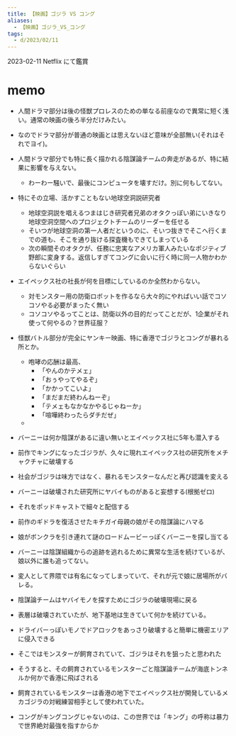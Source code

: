 ```yaml
---
title: 【映画】ゴジラ VS コング
aliases:
  - 【映画】ゴジラ_VS_コング
tags:
  - d/2023/02/11
---
```


2023-02-11 Netflix にて鑑賞

memo
================================================================================
- 人間ドラマ部分は後の怪獣プロレスのための単なる前座なので異常に短く浅い。通常の映画の後ろ半分だけみたい。
- なのでドラマ部分が普通の映画とは思えないほど意味が全部無い(それはそれでヨイ)。
- 人間ドラマ部分でも特に長く描かれる陰謀論チームの奔走があるが、特に結果に影響を与えない。
  - わーわー騒いで、最後にコンピュータを壊すだけ。別に何もしてない。
- 特にその立場、活かすこともない地球空洞説研究者
  - 地球空洞説を唱えるつまはじき研究者兄弟のオタクっぽい弟にいきなり地球空洞空間へのプロジェクトチームのリーダーを任せる
  - そいつが地球空洞の第一人者だというのに、そいつ抜きでそこへ行くまでの道も、そこを通り抜ける探査機もできてしまっている
  - 次の瞬間そのオタクが、任務に忠実なアメリカ軍人みたいなポジティブ野郎に変身する。返信しすぎてコングに会いに行く時に同一人物かわからないぐらい
- エイペックス社の社長が何を目標にしているのか全然わからない。
  - 対モンスター用の防衛ロボットを作るなら大々的にやればいい話でコソコソやる必要がまったく無い
  - コソコソやるってことは、防衛以外の目的だってことだが、1企業がそれ使って何やるの？世界征服？
- 怪獣バトル部分が完全にヤンキー映画、特に香港でゴジラとコングが暴れる所とか。
  - 咆哮の応酬は最高、
    - 「やんのかテメェ」
    - 「おぅやってやるぞ」
    - 「かかってこいよ」
    - 「まだまだ終わんねーぞ」
    - 「テメェもなかなかやるじゃねーか」
    - 「喧嘩終わったらダチだぜ」
  - 

- バーニーは何か陰謀があるに違い無いとエイペックス社に5年も潜入する
- 前作でキングになったゴジラが、久々に現れエイペックス社の研究所をメチャクチャに破壊する
- 社会がゴジラは味方ではなく、暴れるモンスターなんだと再び認識を変える
- バーニーは破壊された研究所にヤバイものがあると妄想する(根拠ゼロ)
- それをポッドキャストで細々と配信する
- 前作のギドラを復活させたキチガイ母親の娘がその陰謀論にハマる
- 娘がボンクラを引き連れて謎のロードムービーっぽくバーニーを探し当てる
- バーニーは陰謀組織からの追跡を逃れるために異常な生活を続けているが、娘以外に誰も追ってない。
- 変人として界隈では有名になってしまっていて、それが元で娘に居場所がバレる。
- 陰謀論チームはヤバイモノを探すためにゴジラの破壊現場に戻る
- 表層は破壊されていたが、地下基地は生きていて何かを続けている。
- ドライバーっぽいモノでドアロックをあっさり破壊すると簡単に機密エリアに侵入できる
- そこではモンスターが飼育されていて、ゴジラはそれを狙ったと思われた
- そうすると、その飼育されているモンスターごと陰謀論チームが海底トンネルか何かで香港に飛ばされる
- 飼育されているモンスターは香港の地下でエイペックス社が開発しているメカゴジラの対戦練習相手として使われていた。
- コングがキングコングじゃないのは、この世界では「キング」の呼称は暴力で世界絶対最強を指すからか
